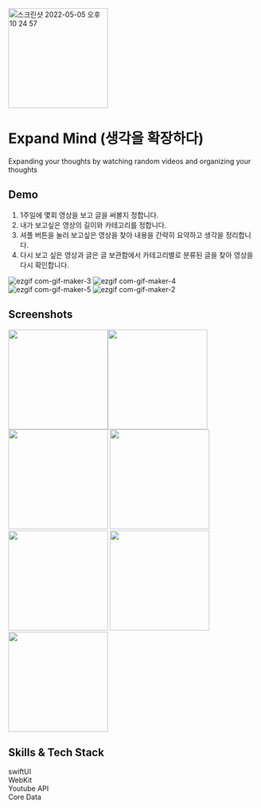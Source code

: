 <img width="200" alt="스크린샷 2022-05-05 오후 10 24 57" src="https://user-images.githubusercontent.com/26588989/169693947-b9ed02b8-5cb1-4a88-ac8c-be2859bd831f.png"> 

# Expand Mind (생각을 확장하다)

Expanding your thoughts by watching random videos and organizing your thoughts


## Demo
1. 1주일에 몇회 영상을 보고 글을 써볼지 정합니다.
2. 내가 보고싶은 영상의 길이와 카테고리를 정합니다.
3. 셔플 버튼을 눌러 보고싶은 영상을 찾아 내용을 간략히 요약하고 생각을 정리합니다.
4. 다시 보고 싶은 영상과 글은 글 보관함에서 카테고리별로 분류된 글을 찾아 영상을 다시 확인합니다.

![ezgif com-gif-maker-3](https://user-images.githubusercontent.com/26588989/169695226-75e027af-7b89-457d-84a4-387a4903b7d4.gif)
![ezgif com-gif-maker-4](https://user-images.githubusercontent.com/26588989/169695233-643adbba-742e-4cae-a151-3a9e895273bf.gif)  
![ezgif com-gif-maker-5](https://user-images.githubusercontent.com/26588989/169695241-c4e32e8b-68d1-4cf6-8df9-81dec6390206.gif)
![ezgif com-gif-maker-2](https://user-images.githubusercontent.com/26588989/169695244-d8757b0c-5260-47a8-b722-e29ee2348ef5.gif)



## Screenshots
<img width="200" src="https://user-images.githubusercontent.com/26588989/169695571-0a732465-71a3-418e-91c4-c3e835054a65.png"><img width="200" src="https://user-images.githubusercontent.com/26588989/169695575-a7ddc46e-260c-4b97-86f2-0e15f49dcd1a.png">
<img width="200" src="https://user-images.githubusercontent.com/26588989/169695580-9d631b07-7252-4523-bd07-d9f0f20e030d.png">
<img width="200" src="https://user-images.githubusercontent.com/26588989/169695585-770f532c-e2de-4ef1-b544-70c76b7146ed.png">
<img width="200" src="https://user-images.githubusercontent.com/26588989/169695589-a4efc843-a033-40af-98e2-f1a2382423df.png">
<img width="200" src="https://user-images.githubusercontent.com/26588989/169695607-75291c03-5c6b-4aec-b520-eae4b6be8643.png">
<img width="200" src="https://user-images.githubusercontent.com/26588989/169695611-0c526bd9-e3c4-4393-95bd-df92be05c1e2.png">


## Skills & Tech Stack
swiftUI  
WebKit  
Youtube API  
Core Data  


